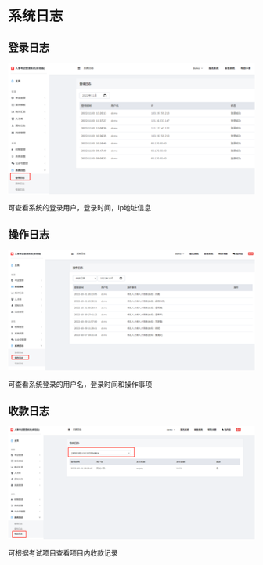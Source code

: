 # 系统日志



## 登录日志

![image-20221101132358776](./assets/image-20221101132358776.png)

可查看系统的登录用户，登录时间，ip地址信息



## 操作日志

![image-20221101132525266](./assets/image-20221101132525266.png)

可查看系统登录的用户名，登录时间和操作事项



## 收款日志

![image-20221101132806809](./assets/image-20221101132806809.png)

可根据考试项目查看项目内收款记录